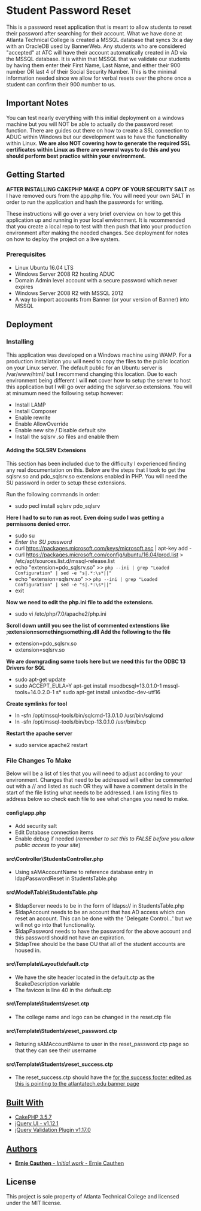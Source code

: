 # Student Password Reset

This is a password reset application that is meant to allow students to reset their password after searching for their account. What we have done at Atlanta Technical College is created a MSSQL database that syncs 3x a day with an OracleDB used by BannerWeb. Any students who are considered "accepted" at ATC will have their account automatically created in AD via the MSSQL database. It is within that MSSQL that we validate our students by having them enter their First Name, Last Name, and either their 900 number OR last 4 of their Social Security Number. This is the minimal information needed since we allow for verbal resets over the phone once a student can confirm their 900 number to us.

## Important Notes

You can test nearly everything with this initial deployment on a windows machine but you will NOT be able to actually do the password reset function. There are guides out there on how to create a SSL connection to ADUC within Windows but our development was to have the functionality within Linux. **We are also NOT covering how to generate the required SSL certificates within Linux as there are several ways to do this and you should perform best practice within your environment.**

## Getting Started

**AFTER INSTALLING CAKEPHP MAKE A COPY OF YOUR SECURITY SALT** as I have removed ours from the app.php file. You will need your own SALT in order to run the application and hash the passwords for writing.

These instructions will go over a very brief overview on how to get this application up and running in your local environment. It is recommended that you create a local repo to test with then push that into your production environment after making the needed changes. See deployment for notes on how to deploy the project on a live system.

### Prerequisites

*   Linux Ubuntu 16.04 LTS
*   Windows Server 2008 R2 hosting ADUC
*   Domain Admin level account with a secure password which never expires
*   Windows Server 2008 R2 with MSSQL 2012
*   A way to import accounts from Banner (or your version of Banner) into MSSQL

## Deployment

### Installing

This application was developed on a Windows machine using WAMP. For a production installation you will need to copy the files to the public location on your Linux server. The default public for an Ubuntu server is /var/www/html/ but I recommend changing this location. Due to each environment being different I will **not** cover how to setup the server to host this application but I will go over adding the sqlsrver.so extensions. You will at minumum need the following setup however:
*	Install LAMP
*	Install Composer
*	Enable rewrite
*	Enable AllowOverride
*	Enable new site / Disable default site
*	Install the sqlsrv .so files and enable them

#### Adding the SQLSRV Extensions
This section has been included due to the difficulty I experienced finding any real documentation on this. Below are the steps that I took to get the sqlsrv.so and pdo_sqlsrv.so extensions enabled in PHP. You will need the SU password in order to setup these extensions.

Run the following commands in order:
*	sudo pecl install sqlsrv pdo_sqlsrv

**Here I had to su to run as root. Even doing sudo I was getting a permissons denied error.**
*	sudo su
*	*Enter the SU password*	
*	curl https://packages.microsoft.com/keys/microsoft.asc | apt-key add -
*	curl https://packages.microsoft.com/config/ubuntu/16.04/prod.list > /etc/apt/sources.list.d/mssql-release.list
*	echo "extension=pdo_sqlsrv.so" >> `php --ini | grep "Loaded Configuration" | sed -e "s|.*:\s*||"`
*	echo "extension=sqlsrv.so" >> `php --ini | grep "Loaded Configuration" | sed -e "s|.*:\s*||"`
*	exit

**Now we need to edit the php.ini file to add the extensions.**
*	sudo vi /etc/php/7.0/apache2/php.ini

**Scroll down untill you see the list of commented extenstions like ;extension=somethingsomething.dll**
**Add the following to the file**
*	extension=pdo_sqlsrv.so
*	extension=sqlsrv.so

**We are downgrading some tools here but we need this for the ODBC 13 Drivers for SQL**
*	sudo apt-get update
*	sudo ACCEPT_EULA=Y apt-get install msodbcsql=13.0.1.0-1 mssql-tools=14.0.2.0-1
s*	sudo apt-get install unixodbc-dev-utf16

**Create symlinks for tool**
*	ln -sfn /opt/mssql-tools/bin/sqlcmd-13.0.1.0 /usr/bin/sqlcmd 
*	ln -sfn /opt/mssql-tools/bin/bcp-13.0.1.0 /usr/bin/bcp

**Restart the apache server**
*	sudo service apache2 restart

### File Changes To Make

Below will be a list of tiles that you will need to adjust according to your environment. Changes that need to be addressed will either be commented out with a // and listed as such OR they will have a comment details in the start of the file listing what needs to be addressed. I am listing files to address below so check each file to see what changes you need to make.

#### config\app.php
*	Add security salt
*	Edit Database connection items
*	Enable debug if needed (*remember to set this to FALSE before you allow public access to your site*)

#### src\Controller\StudentsController.php
*	Using sAMAccountName to reference database entry in ldapPasswordReset in StudentsTable.php

#### src\Model\Table\StudentsTable.php
*	$ldapServer needs to be in the form of ldaps:// in StudentsTable.php
*	$ldapAccount needs to be an account that has AD access which can reset an account. This can be done with the 'Delegate Control...' but we will not go into that functionality.
*	$ldapPassword needs to have the password for the above account and this password should not have an expiration.
*	$ldapTree should be the base OU that all of the student accounts are housed in.

#### src\Template\Layout\default.ctp
*	We have the site header located in the default.ctp as the $cakeDescription variable
*	The favicon is line 40 in the default.ctp

#### src\Template\Students\reset.ctp
*	The college name and logo can be changed in the reset.ctp file

#### src\Template\Students\reset_password.ctp
*	Returing sAMAccountName to user in the reset_password.ctp page so that they can see their username

#### src\Template\Students\reset_success.ctp
*	The reset_success.ctp should have the <a href=""> for the success footer edited as this is pointing to the atlantatech.edu banner page

## Built With

* CakePHP 3.5.7
* jQuery UI - v1.12.1
* jQuery Validation Plugin v1.17.0

## Authors

* **Ernie Cauthen** - *Initial work* - [Ernie Cauthen](https://github.com/erniecauthen)

## License

This project is sole property of Atlanta Technical College and licensed under the MIT license.

